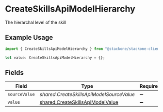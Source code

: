 # CreateSkillsApiModelHierarchy

The hierarchal level of the skill

## Example Usage

```typescript
import { CreateSkillsApiModelHierarchy } from "@stackone/stackone-client-ts/sdk/models/shared";

let value: CreateSkillsApiModelHierarchy = {};
```

## Fields

| Field                                                                                       | Type                                                                                        | Required                                                                                    | Description                                                                                 |
| ------------------------------------------------------------------------------------------- | ------------------------------------------------------------------------------------------- | ------------------------------------------------------------------------------------------- | ------------------------------------------------------------------------------------------- |
| `sourceValue`                                                                               | *shared.CreateSkillsApiModelSourceValue*                                                    | :heavy_minus_sign:                                                                          | N/A                                                                                         |
| `value`                                                                                     | [shared.CreateSkillsApiModelValue](../../../sdk/models/shared/createskillsapimodelvalue.md) | :heavy_minus_sign:                                                                          | N/A                                                                                         |
